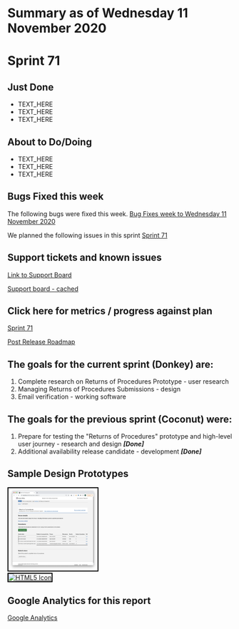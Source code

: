 # Summary as of Wednesday 11 November 2020 

# Sprint 71

## Just Done
* TEXT_HERE
* TEXT_HERE
* TEXT_HERE

## About to Do/Doing
* TEXT_HERE
* TEXT_HERE
* TEXT_HERE

## Bugs Fixed this week
The following bugs were fixed this week.
[Bug Fixes week to Wednesday 11 November 2020](graphs/bugs11112020.png)

We planned the following issues in this sprint 
[Sprint 71](graphs/sprint11112020.png)

## Support tickets and known issues
[Link to Support Board](https://collaboration.homeoffice.gov.uk/jira/secure/RapidBoard.jspa?rapidView=1717&selectedIssue=ASSB-253)

[Support board - cached](graphs/supportBoard11112020.png)

## Click here for metrics / progress against plan
[Sprint 71](graphs/progress11112020.png)

[Post Release Roadmap](graphs/roadmap11112020.png)

## The goals for the current sprint (Donkey) are:
1) Complete research on Returns of Procedures Prototype - user research 
2) Managing Returns of Procedures Submissions - design 
3) Email verification - working software

## The goals for the previous sprint (Coconut) were:
1. Prepare for testing the "Returns of Procedures" prototype and high-level user journey - research and design ***[Done]***
2. Additional availability release candidate - development ***[Done]***


## Sample Design Prototypes
<a href="graphs/proto1_11112020.png"><img src="graphs/proto1_11112020.png" alt="HTML5 Icon" width="200" style="border:2px solid black"></a>
<br>
<a href="graphs/proto2_11112020.png"><img src="graphs/proto2_11112020.png" alt="HTML5 Icon" width="200" style="border:2px solid black"></a>
<br>


## Google Analytics for this report
[Google Analytics](graphs/GA11112020.png)

